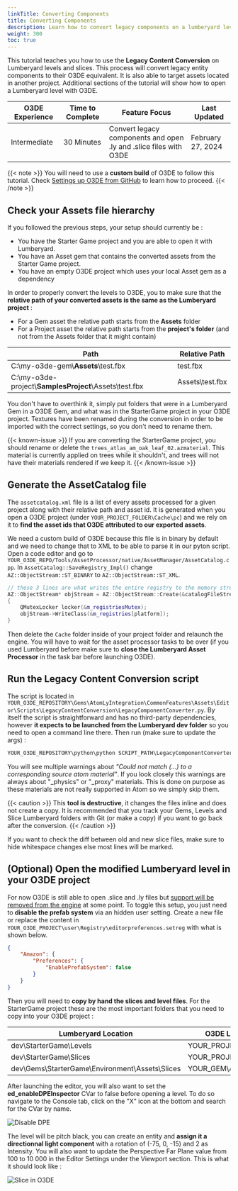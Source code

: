```yaml
---
linkTitle: Converting Components
title: Converting Components
description: Learn how to convert legacy components on a lumberyard level to their O3DE equivalent and how to open lumberyard levels with O3DE.
weight: 300
toc: true
---
```


This tutorial teaches you how to use the **Legacy Content Conversion** on Lumberyard levels and slices. This process will convert legacy entity components to their O3DE equivalent. It is also able to target assets located in another project. Additional sections of the tutorial will show how to open a Lumberyard level with O3DE.

| O3DE Experience | Time to Complete | Feature Focus | Last Updated |
| - | - | - | - |
| Intermediate | 30 Minutes | Convert legacy components and open .ly and .slice files with O3DE | February 27, 2024 |

{{< note >}}
You will need to use a **custom build** of O3DE to follow this tutorial. Check [Settings up O3DE from GitHub](/docs/welcome-guide/setup/setup-from-github/) to learn how to proceed.
{{< /note >}}

## Check your Assets file hierarchy

If you followed the previous steps, your setup should currently be :

- You have the Starter Game project and you are able to open it with Lumberyard. 
- You have an Asset gem that contains the converted assets from the Starter Game project.
- You have an empty O3DE project which uses your local Asset gem as a dependency

In order to properly convert the levels to O3DE, you to make sure that the **relative path of your converted assets is the same as the Lumberyard project** :

- For a Gem asset the relative path starts from the **Assets** folder
- For a Project asset the relative path starts from the **project's folder** (and not from the Assets folder that it might contain)

| Path | Relative Path |
| - | - |
| C:\my-o3de-gem\\**Assets**\test.fbx | test.fbx |
| C:\my-o3de-project\\**SamplesProject**\Assets\test.fbx | Assets\test.fbx |

You don't have to overthink it, simply put folders that were in a Lumberyard Gem in a O3DE Gem, and what was in the StarterGame project in your O3DE project. Textures have been renamed during the conversion in order to be imported with the correct settings, so you don't need to rename them.

{{< known-issue >}}
If you are converting the StarterGame project, you should rename or delete the `trees_atlas_am_oak_leaf_02.azmaterial`. This material is currently applied on trees while it shouldn't, and trees will not have their materials rendered if we keep it.
{{< /known-issue >}}

## Generate the AssetCatalog file

The `assetcatalog.xml` file is a list of every assets processed for a given project along with their relative path and asset id. It is generated when you open a O3DE project (under `YOUR_PROJECT_FOLDER\Cache\pc`) and we rely on it to **find the asset ids that O3DE attributed to our exported assets**.

We need a custom build of O3DE because this file is in binary by default and we need to change that to XML to be able to parse it in our pyton script. Open a code editor and go to `YOUR_O3DE_REPO/Tools/AssetProcessor/native/AssetManager/AssetCatalog.cpp`. In `AssetCatalog::SaveRegistry_Impl()` change `AZ::ObjectStream::ST_BINARY` to `AZ::ObjectStream::ST_XML`.

```cpp
// these 3 lines are what writes the entire registry to the memory stream
AZ::ObjectStream* objStream = AZ::ObjectStream::Create(&catalogFileStream, *serializeContext, AZ::ObjectStream::ST_XML);
{
    QMutexLocker locker(&m_registriesMutex);
    objStream->WriteClass(&m_registries[platform]);
}
```

Then delete the `Cache` folder inside of your project folder and relaunch the engine. You will have to wait for the asset processor tasks to be over (if you used Lumberyard before make sure to **close the Lumberyard Asset Processor** in the task bar before launching O3DE).

## Run the Legacy Content Conversion script

The script is located in `YOUR_O3DE_REPOSITORY\Gems\AtomLyIntegration\CommonFeatures\Assets\Editor\Scripts\LegacyContentConversion\LegacyComponentConverter.py`. By itself the script is straightforward and has no third-party dependencies, however **it expects to be launched from the Lumberyard dev folder** so you need to open a command line there. Then run (make sure to update the args) :

```cmd
YOUR_O3DE_REPOSITORY\python\python SCRIPT_PATH\LegacyComponentConverter.py -project=StarterGame -include_gems -assetCatalogOverridePath=YOUR_O3DE_PROJECT_PATH\Cache\pc\assetcatalog.xml
```

You will see multiple warnings about *"Could not match (...) to a corresponding source atom material"*. If you look closely this warnings are always about "_physics" or "_proxy" materials. This is done on purpose as these materials are not really supported in Atom so we simply skip them.

{{< caution >}}
This **tool is destructive**, it changes the files inline and does not create a copy. It is recommended that you track your Gems, Levels and Slice Lumberyard folders with Git (or make a copy) if you want to go back after the conversion.
{{< /caution >}}

If you want to check the diff between old and new slice files, make sure to hide whitespace changes else most lines will be marked.

## (Optional) Open the modified Lumberyard level in your O3DE project

For now O3DE is still able to open .slice and .ly files but [support will be removed from the engine](https://github.com/o3de/sig-content/issues/148) at some point. To toggle this setup, you just need to **disable the prefab system** via an hidden user setting. Create a new file or replace the content in `YOUR_O3DE_PROJECT\user\Registry\editorpreferences.setreg` with what is shown below.

```json
{
    "Amazon": {
        "Preferences": {
            "EnablePrefabSystem": false
        }
    }
}
```

Then you will need to **copy by hand the slices and level files**. For the StarterGame project these are the most important folders that you need to copy into your O3DE project :

| Lumberyard Location | O3DE Location |
| - | - |
| dev\StarterGame\Levels | YOUR_PROJECT\Levels |
| dev\StarterGame\Slices | YOUR_PROJECT\Slices |
| dev\Gems\StarterGame\Environment\Assets\Slices | YOUR_GEM\Assets\Slices |

After launching the editor, you will also want to set the **ed_enableDPEInspector** CVar to false before opening a level. To do so navigate to the Console tab, click on the "X" icon at the bottom and search for the CVar by name.

![Disable DPE](/images/learning-guide/tutorials/lumberyard-to-o3de/disable-dpe-cvar.png)

The level will be pitch black, you can create an entity and **assign it a directionnal light component** with a rotation of (-75, 0, -15) and 2 as Intensity. You will also want to update the Perspective Far Plane value from 100 to 10 000 in the Editor Settings under the Viewport section. This is what it should look like :

![Slice in O3DE](/images/learning-guide/tutorials/lumberyard-to-o3de/slice-in-o3de.png)
